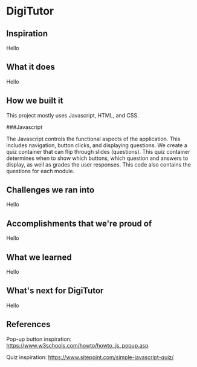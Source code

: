 # DigiTutor


## Inspiration
Hello
## What it does
Hello
## How we built it
This project mostly uses Javascript, HTML, and CSS. 

###Javascript

The Javascript controls the functional aspects of the 
application. This includes navigation, button clicks, 
and displaying questions. We create a quiz container 
that can flip through slides (questions). This quiz 
container determines when to show which buttons, 
which question and answers to display, as well as
grades the user responses.  This code also contains 
the questions for each module.
## Challenges we ran into
Hello
## Accomplishments that we're proud of
Hello
## What we learned
Hello
## What's next for DigiTutor
Hello

## References
Pop-up button inspiration: https://www.w3schools.com/howto/howto_js_popup.asp

Quiz inspiration: https://www.sitepoint.com/simple-javascript-quiz/

